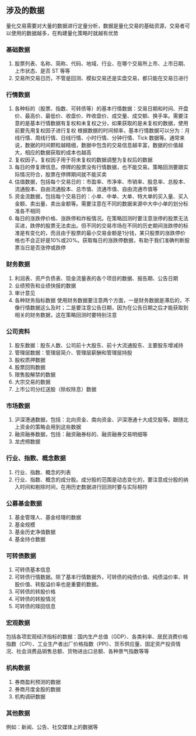 ## 涉及的数据

量化交易需要对大量的数据进行定量分析，数据是量化交易的基础资源，交易者可以使用的数据越多，在构建量化策略时就越有优势

### 基础数据

1. 股票列表、名称、简称、代码、地域、行业、在哪个交易所上市、上市日期、上市状态、是否 ST 等等
2. 交易所交易日历，不管是回测、模拟交易还是实盘交易，都只能在交易日进行

### 行情数据

1. 各种标的（股票、指数、可转债等）的基本行情数据：交易日期和时间、开盘价、最高价、最低价、收盘价、昨收盘价、成交量、成交额、换手率。需要注意的是基本行情数据有复权和未复权之分，如果获取的是未复权的数据，使用前要先用复权因子进行复权
    根据数据的时间频率，基本行情数据可以分为：月线行情、周线行情、日线行情、小时行情、分钟行情、Tick 数据等。通常来说，数据的时间颗粒越精细，数据中包含的交易信息越丰富，数据的价值越大，相应的数据获取的成本也越高
2. 复权因子。复权因子用于将未复权的数据调整为复权后的数据
3. 每日的停复牌信息。停牌的股票没有行情数据，也不能交易。策略回测要跟实际情况符合，股票在停牌期间就不能买卖
4. 估值数据，包括每个交易日的：市盈率、市净率、市销率、股息率、总股本、流通股本、自由流通股本、总市值、流通市值、自由流通市值等
5. 资金流数据，包括每个交易日的：小单、中单、大单、特大单的买入量、买入金额、卖出量、卖出金额等。需要注意在不同的数据来源中大中小单的划分标准各不相同
6. 每日的涨跌停价格、涨跌停和炸板情况。在策略回测时要注意涨停的股票无法买进，跌停的股票无法卖出。但不同的交易市场在不同的历史期间涨跌停的标准是有变化的，而且由于股票的最小交易金额是1分钱，某只股票的涨跌停价格也不会正好是10%或20%。获取每日的涨跌停数据，有助于我们准确判断股票当日是否涨停或跌停

### 财务数据

1. 利润表、资产负债表、现金流量表的各个项目的数据、报告期、公告日期
2. 业绩预告和业绩快报的数据
3. 审计意见
4. 各种财务指标数据
    使用财务数据要注意两个方面，一是财务数据是滞后的，不像行情数据这么及时；二是要注意公告日期，因为在公告日期之后才能获取到相关的财务数据，这在策略回测时要特别注意

### 公司资料

1. 股东数据：股东人数、公司前十大股东、前十大流通股东、主要股东增减持
2. 管理层数据：管理层简介、管理层薪酬和管理层持股
3. 股权质押数据
4. 股票回购数据
5. 限售股解禁的数据
6. 大宗交易的数据
7. 上市公司分红送股（除权除息）数据

### 市场数据

1. 沪深港通数据，包括：北向资金、南向资金、沪深港通十大成交股等。跟随北上资金的策略会用到这些数据
2. 融资融券数据，包括：融资融券标的、融资融券交易明细等
3. 龙虎榜数据

### 行业、指数、概念数据

1. 行业、指数、概念的列表
2. 行业、指数、概念的成分股。成分股的范围是动态变化的，要注意成分股的纳入时间和剔除时间，在用历史数据进行回测时要与实际相符

### 公募基金数据

1. 基金管理人、基金经理的数据
2. 基金规模
3. 基金历史净值数据
4. 基金持仓数据

### 可转债数据

1. 可转债基本信息
2. 可转债行情数据。除了基本行情数据外，可转债的纯债价值、纯债溢价率、转股价值、转股溢价率也是重要的数据。
3. 可转债的转股价格
4. 可转债的转股情况
5. 可转债的赎回信息

### 宏观数据

包括各项宏观经济指标的数据：国内生产总值（GDP）、各类利率、居民消费价格指数（CPI）、工业生产者出厂价格指数（PPI）、货币供应量、固定资产投资情况、社会消费品销售总额、货物进出口总额、各种景气指数等等

### 机构数据

1. 券商盈利预测的数据
2. 券商月度金股的数据
3. 机构调研数据

### 其他数据

例如：新闻、公告、社交媒体上的数据等